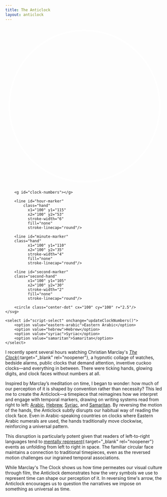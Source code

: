```yaml
---
title: The Anticlock
layout: anticlock
---
```


<div class="clock-container" markdown="0">
    <svg class="clock" viewBox="0 0 200 200">
        <circle cx="100" cy="100" r="95" fill="transparent" stroke="white" stroke-width="2"/>
        
        <g id="clock-numbers"></g>
        
        <line id="hour-marker"
            class="hand" 
              x1="100" y1="115" 
              x2="100" y2="53" 
              stroke-width="6"
              fill="none"
              stroke-linecap="round"/>
        
        <line id="minute-marker" 
        class="hand"
              x1="100" y1="110" 
              x2="100" y2="35" 
              stroke-width="4"
              fill="none"
              stroke-linecap="round"/>
        
        <line id="second-marker"
        class="second-hand" 
              x1="100" y1="105" 
              x2="100" y2="30" 
              stroke-width="2"
              fill="none"
              stroke-linecap="round"/>
        
        <circle class="center-dot" cx="100" cy="100" r="2.5"/>
    </svg>

    <select id="script-select" onchange="updateClockNumbers()">
        <option value="eastern-arabic">Eastern Arabic</option>
        <option value="hebrew">Hebrew</option>
        <option value="syriac">Syriac</option>
        <option value="samaritan">Samaritan</option>
    </select>
</div>

<script>
    const NUMBER_SYSTEMS = {
        "arabic": ["12", "1", "2", "3", "4", "5", "6", "7", "8", "9", "10", "11"],
        "eastern-arabic": ["۱۲", "۱", "۲", "۳", "٤", "٥", "٦", "۷", "۸", "۹", "۱۰", "۱۱"],
        "hebrew": ["יב", "א", "ב", "ג", "ד", "ה", "ו", "ז", "ח", "ט", "י", "יא"],
        "syriac": ["ܝܒ", "ܐ", "ܒ", "ܓ", "ܕ", "ܗ", "ܘ", "ܙ", "ܚ", "ܛ", "ܝ", "ܝܐ"],
        "samaritan": ["ࠉࠁ", "ࠀ", "ࠁ", "ࠂ", "ࠃ", "ࠄ", "ࠅ", "ࠆ", "ࠇ", "ࠈ", "ࠉ", "ࠉࠀ"]
    };

    function updateClockNumbers() {
        const selectedScript = document.getElementById('script-select').value;
        const numbers = NUMBER_SYSTEMS[selectedScript];
        const numbersGroup = document.getElementById('clock-numbers');
        numbersGroup.innerHTML = '';

        for (let i = 0; i < 12; i++) {
            const angle = -i * 30 - 90;
            // const radius = selectedScript === 'samaritan' ? 75 : 85;
            const radius = 85
            const x = 100 + radius * Math.cos(angle * Math.PI / 180);
            const y = 100 + radius * Math.sin(angle * Math.PI / 180);
            
            const text = document.createElementNS("http://www.w3.org/2000/svg", "text");
            text.setAttribute("x", x);
            text.setAttribute("y", y);
            text.setAttribute("class", "number");
            text.setAttribute("text-anchor", "middle");
            text.setAttribute("data-script", selectedScript);
            text.setAttribute("dominant-baseline", "middle");
            text.textContent = numbers[i];
            
            numbersGroup.appendChild(text);
        }
    }

    function updateClockHands() {
        const now = new Date();
        const hours = now.getHours() % 12;
        const minutes = now.getMinutes();
        const seconds = now.getSeconds();
        
        const hourAngle = -(hours + minutes/60) * 30;
        const minuteAngle = -minutes * 6;
        const secondAngle = -seconds * 6;
        
        document.getElementById('hour-marker').setAttribute('transform', 
            `rotate(${hourAngle}, 100, 100)`);
        document.getElementById('minute-marker').setAttribute('transform', 
            `rotate(${minuteAngle}, 100, 100)`);
        document.getElementById('second-marker').setAttribute('transform', 
            `rotate(${secondAngle}, 100, 100)`);
    }

    // Initialize the clock
    updateClockNumbers();
    setInterval(updateClockHands, 1000);
    updateClockHands();
</script>

I recently spent several hours watching Christian Marclay's [*The Clock*](https://www.moma.org/calendar/exhibitions/5746?){:target="_blank" rel="noopener"}, a hypnotic collage of watches, bedside alarms, public clocks that demand attention, inventive cuckoo clocks—and everything in between. There were ticking hands, glowing digits, and clock faces without numbers at all.

Inspired by Marclay’s meditation on time, I began to wonder: how much of our perception of it is shaped by convention rather than necessity? This led me to create the Anticlock—a timepiece that reimagines how we interpret and engage with temporal markers, drawing on writing systems read from right to left: [Arabic](https://www.omniglot.com/writing/arabic.htm), [Hebrew](https://www.omniglot.com/writing/hebrew.htm), [Syriac](https://www.omniglot.com/writing/syriac.htm), and [Samaritan](https://www.omniglot.com/writing/samaritan.htm). By reversing the motion of the hands, the Anticlock subtly disrupts our habitual way of reading the clock face. Even in Arabic-speaking countries on clocks where Eastern Arabic numerals are used, the hands traditionally move clockwise, reinforcing a universal pattern.

This disruption is particularly potent given that readers of left-to-right languages tend to [mentally represent](https://journals.plos.org/plosone/article?id=10.1371/journal.pone.0011667){:target="_blank" rel="noopener"} events as unfolding from left to right in space. The familiar circular face maintains a connection to traditional timepieces, even as the reversed motion challenges our ingrained temporal associations.

While Marclay's The Clock shows us how time permeates our visual culture through film, the Anticlock demonstrates how the very symbols we use to represent time can shape our perception of it. In reversing time's arrow, the Anticlock encourages us to question the narratives we impose on something as universal as time.
